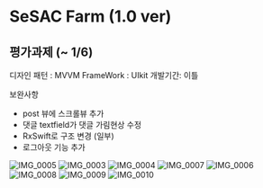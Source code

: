 # SeSAC Farm (1.0 ver)

## 평가과제 (~ 1/6)

디자인 패턴 : MVVM
FrameWork : UIkit
개발기간: 이틀

보완사항

- post 뷰에 스크롤뷰 추가
- 댓글 textfield가 댓글 가림현상 수정
- RxSwift로 구조 변경 (일부)
- 로그아웃 기능 추가

![IMG_0005](https://user-images.githubusercontent.com/57205272/148628824-74fe0aae-044b-4cb5-b93c-e22ca4aab627.PNG)
![IMG_0003](https://user-images.githubusercontent.com/57205272/148628825-3a0ce88d-7111-497e-95df-63c18f7a64c3.PNG)
![IMG_0004](https://user-images.githubusercontent.com/57205272/148628826-a7e1337f-1041-4c4d-810d-95c50001c89f.PNG)
![IMG_0007](https://user-images.githubusercontent.com/57205272/148628828-9caf6328-bb46-467e-a34c-ad41b0833d62.PNG)
![IMG_0006](https://user-images.githubusercontent.com/57205272/148628829-7b70ec1f-66ca-44a9-8ae6-09ad8dee5080.PNG)
![IMG_0008](https://user-images.githubusercontent.com/57205272/148628830-ee4066af-365f-4e63-8242-e8efbce95337.PNG)
![IMG_0009](https://user-images.githubusercontent.com/57205272/148628832-49182202-1899-4102-9506-4a570df4b87e.PNG)
![IMG_0010](https://user-images.githubusercontent.com/57205272/148628833-5876d07e-6574-4add-8be7-93e68a4e7fca.PNG)


